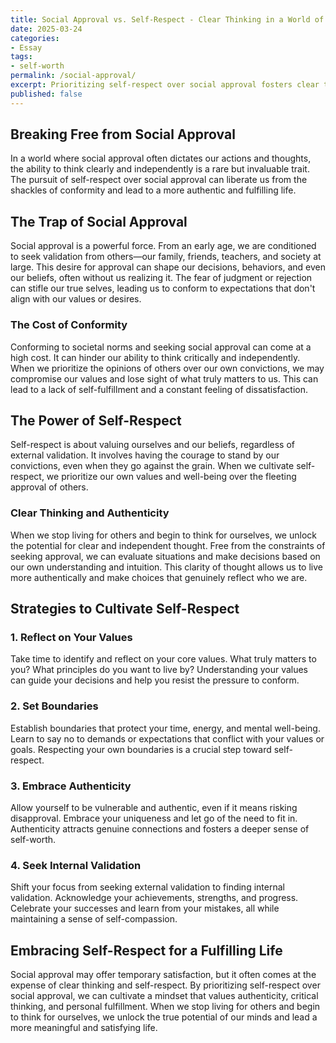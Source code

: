 ```yaml
---
title: Social Approval vs. Self-Respect - Clear Thinking in a World of Conformity
date: 2025-03-24
categories:
- Essay
tags:
- self-worth
permalink: /social-approval/
excerpt: Prioritizing self-respect over social approval fosters clear thinking, authenticity, and personal fulfillment by allowing individuals to live according to their own values rather than conforming to external expectations.
published: false
---
```

## Breaking Free from Social Approval
In a world where social approval often dictates our actions and thoughts, the ability to think clearly and independently is a rare but invaluable trait. The pursuit of self-respect over social approval can liberate us from the shackles of conformity and lead to a more authentic and fulfilling life.

## The Trap of Social Approval
Social approval is a powerful force. From an early age, we are conditioned to seek validation from others—our family, friends, teachers, and society at large. This desire for approval can shape our decisions, behaviors, and even our beliefs, often without us realizing it. The fear of judgment or rejection can stifle our true selves, leading us to conform to expectations that don't align with our values or desires.

### The Cost of Conformity
Conforming to societal norms and seeking social approval can come at a high cost. It can hinder our ability to think critically and independently. When we prioritize the opinions of others over our own convictions, we may compromise our values and lose sight of what truly matters to us. This can lead to a lack of self-fulfillment and a constant feeling of dissatisfaction.

## The Power of Self-Respect
Self-respect is about valuing ourselves and our beliefs, regardless of external validation. It involves having the courage to stand by our convictions, even when they go against the grain. When we cultivate self-respect, we prioritize our own values and well-being over the fleeting approval of others.

### Clear Thinking and Authenticity
When we stop living for others and begin to think for ourselves, we unlock the potential for clear and independent thought. Free from the constraints of seeking approval, we can evaluate situations and make decisions based on our own understanding and intuition. This clarity of thought allows us to live more authentically and make choices that genuinely reflect who we are.

## Strategies to Cultivate Self-Respect
### 1. Reflect on Your Values
Take time to identify and reflect on your core values. What truly matters to you? What principles do you want to live by? Understanding your values can guide your decisions and help you resist the pressure to conform.

### 2. Set Boundaries
Establish boundaries that protect your time, energy, and mental well-being. Learn to say no to demands or expectations that conflict with your values or goals. Respecting your own boundaries is a crucial step toward self-respect.

### 3. Embrace Authenticity
Allow yourself to be vulnerable and authentic, even if it means risking disapproval. Embrace your uniqueness and let go of the need to fit in. Authenticity attracts genuine connections and fosters a deeper sense of self-worth.

### 4. Seek Internal Validation
Shift your focus from seeking external validation to finding internal validation. Acknowledge your achievements, strengths, and progress. Celebrate your successes and learn from your mistakes, all while maintaining a sense of self-compassion.

## Embracing Self-Respect for a Fulfilling Life
Social approval may offer temporary satisfaction, but it often comes at the expense of clear thinking and self-respect. By prioritizing self-respect over social approval, we can cultivate a mindset that values authenticity, critical thinking, and personal fulfillment. When we stop living for others and begin to think for ourselves, we unlock the true potential of our minds and lead a more meaningful and satisfying life.